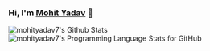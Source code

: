 ### Hi, I'm [Mohit Yadav][website] 👋

<!-- #### Connect with me: -->

<!-- [<img align="left" alt="mohityadav.me" width="22px" src="https://raw.githubusercontent.com/iconic/open-iconic/master/svg/globe.svg" />][website]
[<img align="left" alt="_mohit_yadav | Twitter" width="22px" src="https://cdn.jsdelivr.net/npm/simple-icons@v3/icons/twitter.svg" />][twitter]
[<img align="left" alt="mohityadav7 | LinkedIn" width="22px" src="https://cdn.jsdelivr.net/npm/simple-icons@v3/icons/linkedin.svg" />][linkedin]
[<img align="left" alt="mohityadav7 | Instagram" width="22px" src="https://cdn.jsdelivr.net/npm/simple-icons@v3/icons/instagram.svg" />][instagram]

<br />

--- -->

<img align="left" alt="mohityadav7's Github Stats" src="https://github-readme-stats.vercel.app/api?username=mohityadav7&show_icons=true&hide_border=true" />
<img align="left" alt="mohityadav7's Programming Language Stats for GitHub" src="https://github-readme-stats.vercel.app/api/top-langs/?username=mohityadav7&layout=compact" />

[website]: https://mohityadav.me
[twitter]: https://twitter.com/_mohit_yadav
[instagram]: https://instagram.com/mohityadav7
[linkedin]: https://linkedin.com/in/mohityadav7
